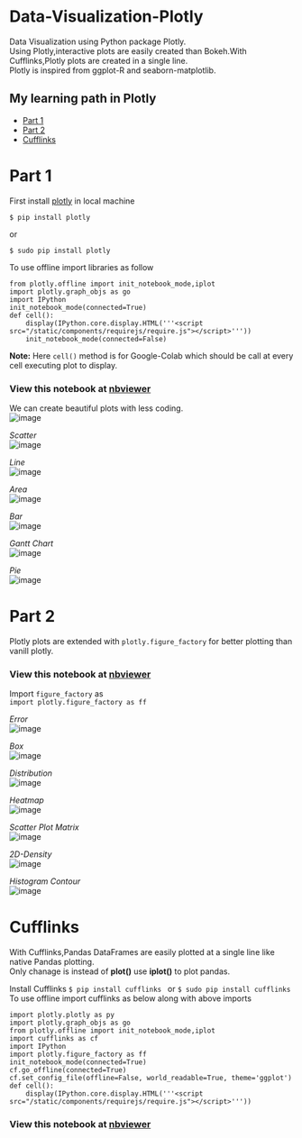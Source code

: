# Data-Visualization-Plotly
 
Data Visualization using Python package Plotly.<br>
Using Plotly,interactive plots are easily created than Bokeh.With Cufflinks,Plotly plots are created in a single line.<br>
Plotly is inspired from ggplot-R and seaborn-matplotlib.<br>

## My learning path in Plotly
* [Part 1](#part-1)
* [Part 2](#part-2)
* [Cufflinks](#cufflinks)

# Part 1
First install [plotly](https://plot.ly/python/) in local machine<br>
```
$ pip install plotly
```
or
```
$ sudo pip install plotly
```
To use offline import libraries as follow
```
from plotly.offline import init_notebook_mode,iplot
import plotly.graph_objs as go
import IPython
init_notebook_mode(connected=True)
def cell():
    display(IPython.core.display.HTML('''<script src="/static/components/requirejs/require.js"></script>'''))
    init_notebook_mode(connected=False)
```
**Note:** Here ```cell()``` method is for Google-Colab which should be call at every cell executing plot to display.<br>

### View this notebook at [nbviewer](https://nbviewer.jupyter.org/github/santhalakshminarayana/Data-Visualization-Plotly/blob/master/Plotly-1s.ipynb) 

We can create beautiful plots with less coding.<br>
![image](./images/meter.png)

*Scatter*<br>
![image](./images/Scatter.png)

*Line*<br>
![image](./images/Line.png)

*Area*<br>
![image](./images/Area.png)

*Bar*<br>
![image](./images/Bar.png)
 
*Gantt Chart*<br>
![image](./images/Gantt.png)

*Pie*<br>
![image](./images/Pie.png)

# Part 2
Plotly plots are extended with `plotly.figure_factory` for better plotting than vanill plotly.<br>

### View this notebook at [nbviewer](https://nbviewer.jupyter.org/github/santhalakshminarayana/Data-Visualization-Plotly/blob/master/Plotly-2.ipynb)  

Import `figure_factory` as <br>
```import plotly.figure_factory as ff```

*Error*<br>
![image](./images/Error.png)

*Box*<br>
![image](./images/Box.png)

*Distribution*<br>
![image](./images/Distribution.png)

*Heatmap*<br>
![image](./images/Heatmap.png)

*Scatter Plot Matrix*<br>
![image](./images/Splom.png)

*2D-Density*<br>
![image](./images/2d-density.png)

*Histogram Contour*<br>
![image](./images/Histogram-contour.png)

# Cufflinks

With Cufflinks,Pandas DataFrames are easily plotted at a single line like native Pandas plotting.<br>
Only chanage is instead of **plot()** use **iplot()** to plot pandas.<br>

Install Cufflinks 
```$ pip install cufflinks ```
or
```$ sudo pip install cufflinks ```
To use offline import cufflinks as below along with above imports
```
import plotly.plotly as py
import plotly.graph_objs as go
from plotly.offline import init_notebook_mode,iplot
import cufflinks as cf
import IPython
import plotly.figure_factory as ff
init_notebook_mode(connected=True)
cf.go_offline(connected=True)
cf.set_config_file(offline=False, world_readable=True, theme='ggplot')
def cell():
    display(IPython.core.display.HTML('''<script src="/static/components/requirejs/require.js"></script>'''))
```
### View this notebook at [nbviewer](https://nbviewer.jupyter.org/github/santhalakshminarayana/Data-Visualization-Plotly/blob/master/Plotly-Cufflinks.ipynb) 
